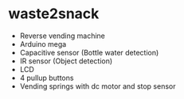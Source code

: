 # waste2snack

- Reverse vending machine 
- Arduino mega
- Capacitive sensor (Bottle water detection)
- IR sensor (Object detection)
- LCD
- 4 pullup buttons
- Vending springs with dc motor and stop sensor
